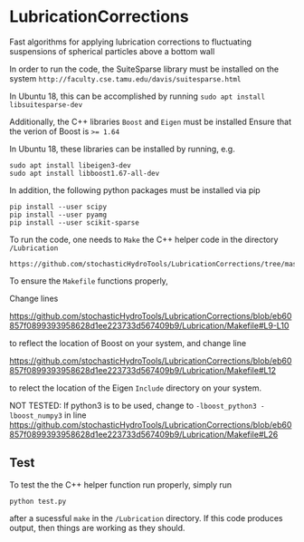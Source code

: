 # LubricationCorrections
Fast algorithms for applying lubrication corrections to fluctuating suspensions of spherical particles above a bottom wall

In order to run the code, the SuiteSparse library must be installed on the system
`http://faculty.cse.tamu.edu/davis/suitesparse.html`

In Ubuntu 18, this can be accomplished by running
`sudo apt install libsuitesparse-dev`

Additionally, the C++ libraries `Boost` and `Eigen` must be installed
Ensure that the verion of Boost is `>= 1.64`

In Ubuntu 18, these libraries can be installed by running, e.g.
```
sudo apt install libeigen3-dev
sudo apt install libboost1.67-all-dev
```

In addition, the following python packages must be installed via pip

```
pip install --user scipy
pip install --user pyamg
pip install --user scikit-sparse
```
To run the code, one needs to `Make` the C++ helper code in the directory `/Lubrication`
```
https://github.com/stochasticHydroTools/LubricationCorrections/tree/master/Lubrication
```
To ensure the `Makefile` functions properly, 

Change lines 


https://github.com/stochasticHydroTools/LubricationCorrections/blob/eb60857f0899393958628d1ee223733d567409b9/Lubrication/Makefile#L9-L10

to reflect the location of Boost on your system, and change line


https://github.com/stochasticHydroTools/LubricationCorrections/blob/eb60857f0899393958628d1ee223733d567409b9/Lubrication/Makefile#L12


to relect the location of the Eigen `Include` directory on your system.

NOT TESTED:
If python3 is to be used, change to `-lboost_python3 -lboost_numpy3` in line
https://github.com/stochasticHydroTools/LubricationCorrections/blob/eb60857f0899393958628d1ee223733d567409b9/Lubrication/Makefile#L26

## Test
To test the the C++ helper function run properly, simply run 
```
python test.py 
```
after a sucessful `make` in the `/Lubrication` directory. If this code produces output, 
then things are working as they should. 


